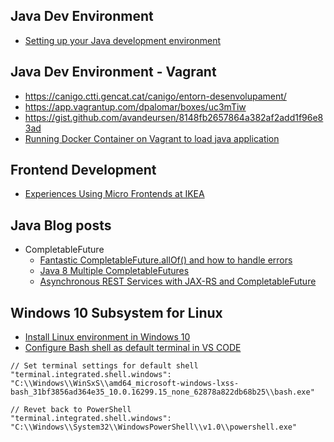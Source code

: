 ## Java Dev Environment
* [Setting up your Java development environment](https://medium.com/@desmondchidi311/setting-up-your-java-development-environment-7e478c7d6326)

## Java Dev Environment - Vagrant
* https://canigo.ctti.gencat.cat/canigo/entorn-desenvolupament/
* https://app.vagrantup.com/dpalomar/boxes/uc3mTiw
* https://gist.github.com/avandeursen/8148fb2657864a382af2add1f96e83ad
* [Running Docker Container on Vagrant to load java application](https://github.com/llatinov/sample-dropwizard-rest-stub)

## Frontend Development
* [Experiences Using Micro Frontends at IKEA](https://www.infoq.com/news/2018/08/experiences-micro-frontends)

## Java Blog posts
* CompletableFuture
  * [Fantastic CompletableFuture.allOf() and how to handle errors](https://medium.com/@senanayake.kalpa/fantastic-completablefuture-allof-and-how-to-handle-errors-27e8a97144a0)
  * [Java 8 Multiple CompletableFutures](https://grokonez.com/java/java-8/java-8-multiple-completablefutures)
  * [Asynchronous REST Services with JAX-RS and CompletableFuture](https://allegro.tech/2014/10/async-rest.html)

## Windows 10 Subsystem for Linux
* [Install Linux environment in Windows 10](https://docs.microsoft.com/en-us/windows/wsl/install-win10)
* [Configure Bash shell as default terminal in VS CODE](https://github.com/Microsoft/vscode/issues/22317)
```
// Set terminal settings for default shell
"terminal.integrated.shell.windows": "C:\\Windows\\WinSxS\\amd64_microsoft-windows-lxss-bash_31bf3856ad364e35_10.0.16299.15_none_62878a822db68b25\\bash.exe"

// Revet back to PowerShell
"terminal.integrated.shell.windows": "C:\\Windows\\System32\\WindowsPowerShell\\v1.0\\powershell.exe"
```
